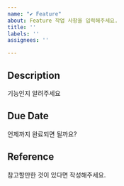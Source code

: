 ```yaml
---
name: "✔️ Feature"
about: Feature 작업 사항을 입력해주세요.
title: ''
labels: ''
assignees: ''

---
```


## Description
기능인지 알려주세요

## Due Date
언제까지 완료되면 될까요?

## Reference
참고할만한 것이 있다면 작성해주세요.
